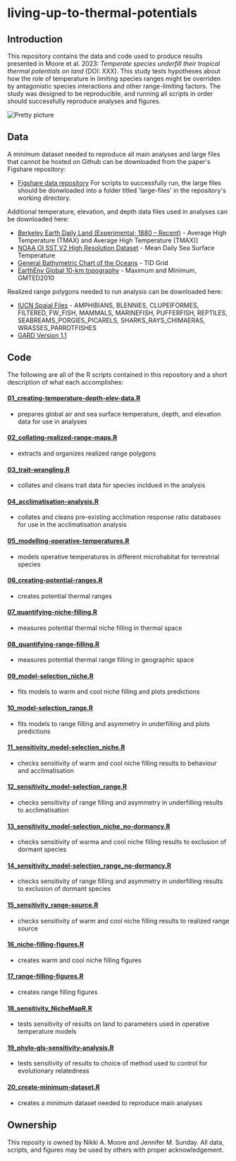 # living-up-to-thermal-potentials

## Introduction
This repository contains the data and code used to produce results presented in Moore et al. 2023: _Temperate species underfill their tropical thermal potentials on land_ (DOI: XXX). This study tests hypotheses about how the role of temperature in limiting species ranges might be overriden by antagonistic species interactions and other range-limiting factors. The study was designed to be reproducible, and running all scripts in order should successfully reproduce analyses and figures.

![Pretty picture](https://github.com/nicole-a-moore/living-up-to-thermal-potentials/blob/main/figures/main/inkscape-files/fig2_niches_final.png)

## Data 
A minimum dataset needed to reproduce all main analyses and large files that cannot be hosted on Github can be downloaded from the paper's Figshare repository:
- [Figshare data repository](10.6084/m9.figshare.20233740)
For scripts to successfully run, the large files should be donwloaded into a folder titled 'large-files' in the repository's working directory.
  
Additional temperature, elevation, and depth data files used in analyses can be downloaded here:
 - [Berkeley Earth Daily Land (Experimental; 1880 – Recent)](http://berkeleyearth.org/data/) - Average High Temperature (TMAX) and Average High Temperature (TMAX)]
 - [NOAA OI SST V2 High Resolution Dataset](https://psl.noaa.gov/data/gridded/data.noaa.oisst.v2.highres.html) - Mean Daily Sea Surface Temperature
 - [General Bathymetric Chart of the Oceans](https://gebco.net/data_and_products/gridded_bathymetry_data/) - TID Grid
 - [EarthEnv Global 10-km topography](http://www.earthenv.org/topography) - Maximum and Minimum, GMTED2010
 
Realized range polygons needed to run analysis can be downloaded here:
 - [IUCN Spaial Files](https://www.iucnredlist.org/resources/spatial-data-download) - AMPHIBIANS, BLENNIES, CLUPEIFORMES, FILTERED, FW_FISH, MAMMALS, MARINEFISH, PUFFERFISH, REPTILES, SEABREAMS_PORGIES_PICARELS, SHARKS_RAYS_CHIMAERAS, WRASSES_PARROTFISHES
 - [GARD Version 1.1](http://www.gardinitiative.org/data.html)

## Code
The following are all of the R scripts contained in this repository and a short description of what each accomplishes:
#### [01_creating-temperature-depth-elev-data.R](https://github.com/nicole-a-moore/living-up-to-thermal-potentials/blob/main/R/01_creating-temperature-depth-elev-data.R)
 - prepares global air and sea surface temperature, depth, and elevation data for use in analyses 
#### [02_collating-realized-range-maps.R](https://github.com/nicole-a-moore/living-up-to-thermal-potentials/blob/main/R/02_collating-realized-range-maps.R)
 - extracts and organizes realized range polygons  
#### [03_trait-wrangling.R](https://github.com/nicole-a-moore/living-up-to-thermal-potentials/blob/main/R/03_trait-wrangling.R)
- collates and cleans trait data for species incldued in the analysis
#### [04_acclimatisation-analysis.R](https://github.com/nicole-a-moore/living-up-to-thermal-potentials/blob/main/R/04_acclimatisation-analysis.R)
- collates and cleans pre-existing acclimation response ratio databases for use in the acclimatisation analysis 
#### [05_modelling-operative-temperatures.R](https://github.com/nicole-a-moore/living-up-to-thermal-potentials/blob/main/R/05_modelling-operative-temperatures.R)
- models operative temperatures in different microhabitat for terrestrial species 
#### [06_creating-potential-ranges.R](https://github.com/nicole-a-moore/living-up-to-thermal-potentials/blob/main/R/06_creating-potential-ranges.R)
- creates potential thermal ranges
#### [07_quantifying-niche-filling.R](https://github.com/nicole-a-moore/living-up-to-thermal-potentials/blob/main/R/07_quantifying-niche-filling.R)
- measures potential thermal niche filling in thermal space
#### [08_quantifying-range-filling.R](https://github.com/nicole-a-moore/living-up-to-thermal-potentials/blob/main/R/08_quantifying-range-filling.R)
- measures potential thermal range filling in geographic space
#### [09_model-selection_niche.R](https://github.com/nicole-a-moore/living-up-to-thermal-potentials/blob/main/R/09_model-selection_niche.R)
- fits models to warm and cool niche filling and plots predictions
#### [10_model-selection_range.R](https://github.com/nicole-a-moore/living-up-to-thermal-potentials/blob/main/R/10_model-selection_range.R)
- fits models to range filling and asymmetry in underfilling and plots predictions
#### [11_sensitivity_model-selection_niche.R](https://github.com/nicole-a-moore/living-up-to-thermal-potentials/blob/main/R/11_sensitivity_model-selection_niche.R)
- checks sensitivity of warm and cool niche filling results to behaviour and acclimatisation
#### [12_sensitivity_model-selection_range.R](https://github.com/nicole-a-moore/living-up-to-thermal-potentials/blob/main/R/12_sensitivity_model-selection_range.R)
- checks sensitivity of range filling and asymmetry in underfilling results to acclimatisation
#### [13_sensitivity_model-selection_niche_no-dormancy.R](https://github.com/nicole-a-moore/living-up-to-thermal-potentials/blob/main/R/13_sensitivity_model-selection_niche_no-dormancy.R)
- checks sensitivity of warma and cool niche filling results to exclusion of dormant species 
#### [14_sensitivity_model-selection_range_no-dormancy.R](https://github.com/nicole-a-moore/living-up-to-thermal-potentials/blob/main/R/14_sensitivity_model-selection_range_no-dormancy.R)
- checks sensitivity of range filling and asymmetry in underfilling results to exclusion of dormant species 
#### [15_sensitivity_range-source.R](https://github.com/nicole-a-moore/living-up-to-thermal-potentials/blob/main/R/15_sensitivity_range-source.R)
- checks sensitivity of warm and cool niche filling results to realized range source 
#### [16_niche-filling-figures.R](https://github.com/nicole-a-moore/living-up-to-thermal-potentials/blob/main/R/16_niche-filling-figures.R)
- creates warm and cool niche filling figures
#### [17_range-filling-figures.R](https://github.com/nicole-a-moore/living-up-to-thermal-potentials/blob/main/R/17_range-filling-figures.R)
- creates range filling figures
#### [18_sensitivity_NicheMapR.R](https://github.com/nicole-a-moore/living-up-to-thermal-potentials/blob/main/R/18_sensitivity_NicheMapR.R)
- tests sensitivity of results on land to parameters used in operative temperature models
#### [19_phylo-gls-sensitivity-analysis.R](https://github.com/nicole-a-moore/living-up-to-thermal-potentials/blob/main/R/19_phylo-gls-sensitivity-analysis.R)
- tests sensitivity of results to choice of method used to control for evolutionary relatedness
#### [20_create-minimum-dataset.R](https://github.com/nicole-a-moore/living-up-to-thermal-potentials/blob/main/R/20_create-minimum-dataset.R)
- creates a minimum dataset needed to reproduce main analyses
  
## Ownership
This reposity is owned by Nikki A. Moore and Jennifer M. Sunday. All data, scripts, and figures may be used by others with proper acknowledgement.
